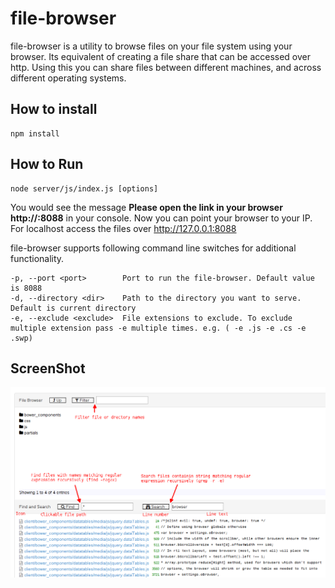 file-browser
============
file-browser is a utility to browse files on your file system using your browser. Its equivalent of creating a file share that can be accessed over http. Using this you can share files between different machines, and across different operating systems. 

## How to install

    npm install

## How to Run

    node server/js/index.js [options]

You would see the message <b>Please open the link in your browser http://<YOUR-IP>:8088</b> in your console. Now you can point your browser to your IP. 
For localhost access the files over http://127.0.0.1:8088 

file-browser supports following command line switches for additional functionality.

    -p, --port <port>        Port to run the file-browser. Default value is 8088
    -d, --directory <dir>    Path to the directory you want to serve. Default is current directory
    -e, --exclude <exclude>  File extensions to exclude. To exclude multiple extension pass -e multiple times. e.g. ( -e .js -e .cs -e .swp)

## ScreenShot
<img src="https://raw.githubusercontent.com/f4exb/file-browser/master/file-browser.png"/>
